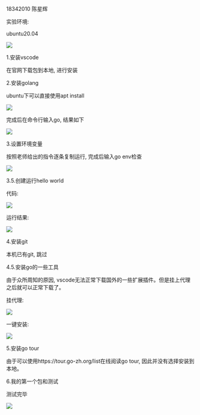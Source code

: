 18342010 陈星辉

实验环境:

ubuntu20.04

![](/home/drice/Desktop/服务计算/lab0/pic/e850352ac65c10380d7217aca5119313b07e8954.png)

1.安装vscode

在官网下载包到本地, 进行安装

2.安装golang

ubuntu下可以直接使用apt install

![](/home/drice/Desktop/服务计算/lab0/pic/installGo.png)

完成后在命令行输入go, 结果如下

![](/home/drice/Desktop/服务计算/lab0/pic/installComplete.png)

3.设置环境变量

按照老师给出的指令逐条复制运行, 完成后输入go env检查

![](/home/drice/Desktop/服务计算/lab0/pic/Screenshot_2020-09-20_14-16-58.png)

3.5.创建运行hello world

代码:

![](/home/drice/Desktop/服务计算/lab0/pic/Screenshot_2020-09-20_14-20-56.png)

运行结果:

![](/home/drice/Desktop/服务计算/lab0/pic/Screenshot_2020-09-20_14-21-47.png)

4.安装git

本机已有git, 跳过

4.5.安装go的一些工具

由于众所周知的原因, vscode无法正常下载国外的一些扩展插件。但是挂上代理之后就可以正常下载了。

挂代理:

![](/home/drice/Desktop/服务计算/lab0/pic/Screenshot_2020-09-20_14-25-35.png)

一键安装:

![](/home/drice/Desktop/服务计算/lab0/pic/installTool.png)


5.安装go tour

由于可以使用https://tour.go-zh.org/list在线阅读go tour, 因此并没有选择安装到本地。

6.我的第一个包和测试

测试完毕

![](/home/drice/Desktop/服务计算/lab0/pic/Screenshot_2020-09-20_14-32-12.png)
